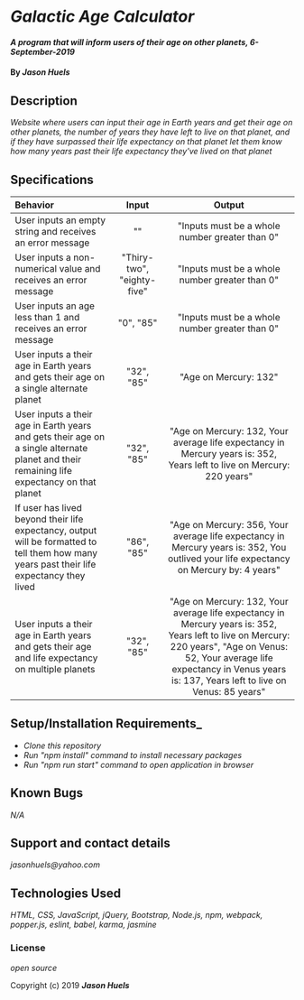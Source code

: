 # _Galactic Age Calculator_

#### _A program that will inform users of their age on other planets, 6-September-2019_

#### By _**Jason Huels**_

## Description

_Website where users can input their age in Earth years and get their age on other planets, the number of years they have left to live on that planet, and if they have surpassed their life expectancy on that planet let them know how many years past their life expectancy they've lived on that planet_

## Specifications

| Behavior | Input | Output|
|:------|:---------:|:------:|
|User inputs an empty string and receives an error message | "" | "Inputs must be a whole number greater than 0" |
|User inputs a non-numerical value and receives an error message| "Thiry-two", "eighty-five"| "Inputs must be a whole number greater than 0"|
|User inputs an age less than 1 and receives an error message | "0", "85"| "Inputs must be a whole number greater than 0"|
|User inputs a their age in Earth years and gets their age on a single alternate planet|"32", "85"|"Age on Mercury: 132"|
|User inputs a their age in Earth years and gets their age on a single alternate planet and their remaining life expectancy on that planet|"32", "85"|"Age on Mercury: 132, Your average life expectancy in Mercury years is: 352, Years left to live on Mercury: 220 years"|
|If user has lived beyond their life expectancy, output will be formatted to tell them how many years past their life expectancy they lived|"86", "85"|"Age on Mercury: 356, Your average life expectancy in Mercury years is: 352, You outlived your life expectancy on Mercury by: 4 years"|
|User inputs a their age in Earth years and gets their age and life expectancy on multiple planets|"32", "85"|"Age on Mercury: 132, Your average life expectancy in Mercury years is: 352, Years left to live on Mercury: 220 years", "Age on Venus: 52, Your average life expectancy in Venus years is: 137, Years left to live on Venus: 85 years"|


## Setup/Installation Requirements_

* _Clone this repository_
* _Run "npm install" command to install necessary packages_
* _Run "npm run start" command to open application in browser_

## Known Bugs

_N/A_

## Support and contact details

_jasonhuels@yahoo.com_

## Technologies Used

_HTML, CSS, JavaScript, jQuery, Bootstrap, Node.js, npm, webpack, popper.js, eslint, babel, karma, jasmine_

### License

*open source*

Copyright (c) 2019 **_Jason Huels_**
